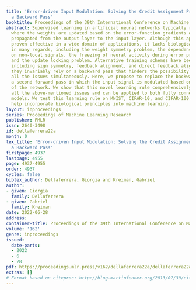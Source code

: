 ```yaml
---
title: 'Error-driven Input Modulation: Solving the Credit Assignment Problem without
  a Backward Pass'
booktitle: Proceedings of the 39th International Conference on Machine Learning
abstract: Supervised learning in artificial neural networks typically relies on backpropagation,
  where the weights are updated based on the error-function gradients and sequentially
  propagated from the output layer to the input layer. Although this approach has
  proven effective in a wide domain of applications, it lacks biological plausibility
  in many regards, including the weight symmetry problem, the dependence of learning
  on non-local signals, the freezing of neural activity during error propagation,
  and the update locking problem. Alternative training schemes have been introduced,
  including sign symmetry, feedback alignment, and direct feedback alignment, but
  they invariably rely on a backward pass that hinders the possibility of solving
  all the issues simultaneously. Here, we propose to replace the backward pass with
  a second forward pass in which the input signal is modulated based on the error
  of the network. We show that this novel learning rule comprehensively addresses
  all the above-mentioned issues and can be applied to both fully connected and convolutional
  models. We test this learning rule on MNIST, CIFAR-10, and CIFAR-100. These results
  help incorporate biological principles into machine learning.
layout: inproceedings
series: Proceedings of Machine Learning Research
publisher: PMLR
issn: 2640-3498
id: dellaferrera22a
month: 0
tex_title: 'Error-driven Input Modulation: Solving the Credit Assignment Problem without
  a Backward Pass'
firstpage: 4937
lastpage: 4955
page: 4937-4955
order: 4937
cycles: false
bibtex_author: Dellaferrera, Giorgia and Kreiman, Gabriel
author:
- given: Giorgia
  family: Dellaferrera
- given: Gabriel
  family: Kreiman
date: 2022-06-28
address:
container-title: Proceedings of the 39th International Conference on Machine Learning
volume: '162'
genre: inproceedings
issued:
  date-parts:
  - 2022
  - 6
  - 28
pdf: https://proceedings.mlr.press/v162/dellaferrera22a/dellaferrera22a.pdf
extras: []
# Format based on citeproc: http://blog.martinfenner.org/2013/07/30/citeproc-yaml-for-bibliographies/
---
```


